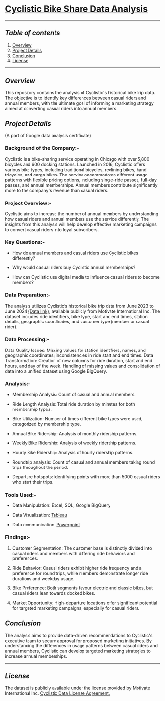 # [Cyclistic Bike Share Data Analysis](https://github.com/Dhanushwr/Cyclistic-Bike-Share-data-analysis/blob/main/Cyclistic%20analysis%20report.pdf)

---

## **_Table of contents_**

1. [Overview](#Overviw)
2. [Project Details](#ProjecT-Details)
3. [Conclusion](#Conclusion)
4. [License](#License)

---

## _**Overview**_

This repository contains the analysis of Cyclistic's historical bike trip data. The objective is to identify key differences between casual riders and annual members, with the ultimate goal of informing a marketing strategy aimed at converting casual riders into annual members.

## _**Project Details**_ 
(A part of Google data analysis certificate)

### Background of the Company:-

Cyclistic is a bike-sharing service operating in Chicago with over 5,800 bicycles and 600 docking stations. Launched in 2016, Cyclistic offers various bike types, including traditional bicycles, reclining bikes, hand tricycles, and cargo bikes. The service accommodates different usage patterns with flexible pricing options, including single-ride passes, full-day passes, and annual memberships. Annual members contribute significantly more to the company's revenue than casual riders.

### Project Overview:-

Cyclistic aims to increase the number of annual members by understanding how casual riders and annual members use the service differently. The insights from this analysis will help develop effective marketing campaigns to convert casual riders into loyal subscribers.

### Key Questions:-

- How do annual members and casual riders use Cyclistic bikes differently?

- Why would casual riders buy Cyclistic annual memberships?

- How can Cyclistic use digital media to influence casual riders to become members?

### Data Preparation:-

The analysis utilizes Cyclistic’s historical bike trip data from June 2023 to June 2024 [(Data link)](https://divvy-tripdata.s3.amazonaws.com/index.html), available publicly from Motivate International Inc. The dataset includes ride identifiers, bike type, start and end times, station details, geographic coordinates, and customer type (member or casual rider).

### Data Processing:-

Data Quality Issues: Missing values for station identifiers, names, and geographic coordinates; inconsistencies in ride start and end times.
Data Transformation: Creation of new columns for ride duration, start and end hours, and day of the week. Handling of missing values and consolidation of data into a unified dataset using Google BigQuery.

### Analysis:-

- Membership Analysis: Count of casual and annual members.

- Ride Length Analysis: Total ride duration by minutes for both membership types.

- Bike Utilization: Number of times different bike types were used, categorized by membership type.

- Annual Bike Ridership: Analysis of monthly ridership patterns.

- Weekly Bike Ridership: Analysis of weekly ridership patterns.

- Hourly Bike Ridership: Analysis of hourly ridership patterns.

- Roundtrip analysis: Count of casual and annual members taking round trips throughout the period.

- Departure hotspots: Identifying points with more than 5000 casual riders who start their trips.

### Tools Used:-

- Data Manipulation: Excel, SQL, Google BigQuery

- Data Visualization: [Tableau](https://public.tableau.com/views/CyclisticBikeshareanalysisJune2023toJune2024/Dashboard1?:language=en-US&:sid=&:redirect=auth&:display_count=n&:origin=viz_share_link)

- Data communication: [Powerpoint](https://github.com/Dhanushwr/Cyclistic-Bike-Share-data-analysis/blob/main/Cyclistic%20data%20report%20presentation.pptx)

### Findings:-

1. Customer Segmentation: The customer base is distinctly divided into casual riders and members with differing ride behaviors and preferences.

2. Ride Behavior: Casual riders exhibit higher ride frequency and a preference for round trips, while members demonstrate longer ride durations and weekday usage.

3. Bike Preference: Both segments favour electric and classic bikes, but casual riders lean towards docked bikes.

4. Market Opportunity: High-departure locations offer significant potential for targeted marketing campaigns, especially for casual riders.

## _**Conclusion**_

The analysis aims to provide data-driven recommendations to Cyclistic's executive team to secure approval for proposed marketing initiatives. By understanding the differences in usage patterns between casual riders and annual members, Cyclistic can develop targeted marketing strategies to increase annual memberships.

---

## _**License**_

The dataset is publicly available under the license provided by Motivate International Inc. [Cyclistic Data License Agreement.](https://divvybikes.com/data-license-agreement)
